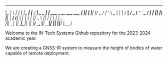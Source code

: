  ___ _   _     _____         _       ____            _                     
|_ _| \ | |   |_   _|__  ___| |__   / ___| _   _ ___| |_ ___ _ __ ___  ___ 
 | ||  \| |_____| |/ _ \/ __| '_ \  \___ \| | | / __| __/ _ \ '_ ` _ \/ __|
 | || |\  |_____| |  __/ (__| | | |  ___) | |_| \__ \ ||  __/ | | | | \__ \
|___|_| \_|     |_|\___|\___|_| |_| |____/ \__, |___/\__\___|_| |_| |_|___/
                                           |___/                           

Welcome to the IN-Tech Systems Github repository for the 2023-2024 academic year.

We are creating a GNSS-IR system to measure the height of bodies of water capable of remote deployment.
